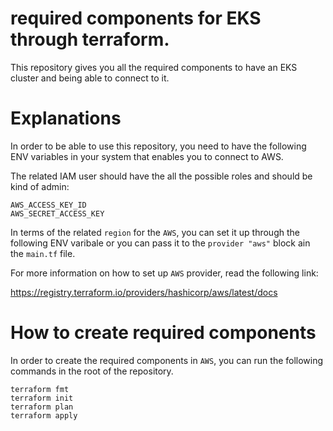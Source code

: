 # required components for EKS through terraform.

This repository gives you all the required components to have an EKS cluster and being able to connect to it.

# Explanations

In order to be able to use this repository, you need to have the following ENV variables in your system that enables
you to connect to AWS. 

The related IAM user should have the all the possible roles and should be kind of admin:
```
AWS_ACCESS_KEY_ID
AWS_SECRET_ACCESS_KEY
```

In terms of the related `region` for the `AWS`, you can set it up through the following ENV varibale or you can pass it 
to the `provider "aws"` block ain the `main.tf` file.

For more information on how to set up `AWS` provider, read the following link:

https://registry.terraform.io/providers/hashicorp/aws/latest/docs

# How to create required components

In order to create the required components in `AWS`, you can run the following commands in the root of the repository.

```
terraform fmt
terraform init
terraform plan
terraform apply
```


